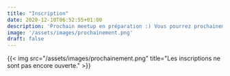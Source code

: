 ```yaml
---
title: "Inscription"
date: 2020-12-10T06:52:55+01:00
description: 'Prochain meetup en préparation :) Vous pourrez prochainement vous inscrire. En attendant, abonnez-vous à la newsletter'
image: '/assets/images/prochainement.png'
draft: false
---
```


{{< img src="/assets/images/prochainement.png" title="Les inscriptions ne sont pas encore ouverte." >}}


